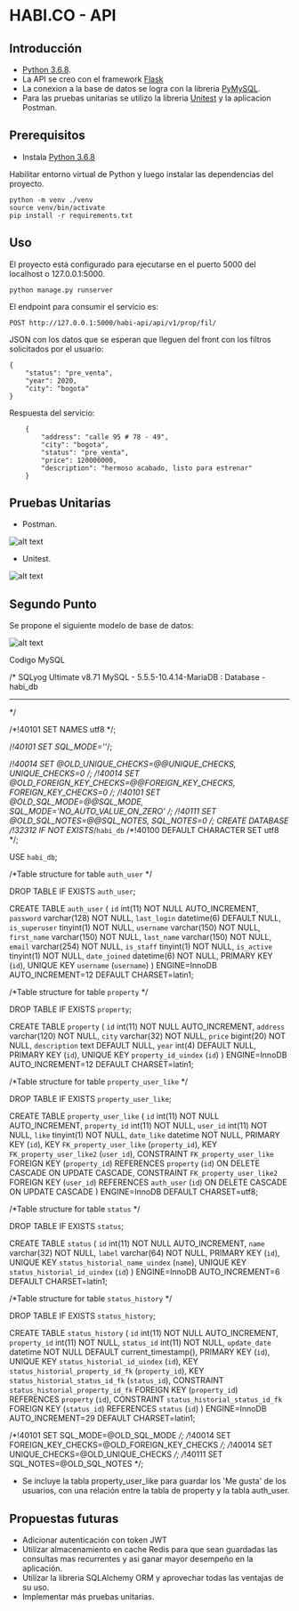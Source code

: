 # HABI.CO - API

## Introducción

+ [Python 3.6.8](https://www.python.org/downloads/release/python-368/).
+ La API se creo con el framework [Flask](https://flask.palletsprojects.com/en/2.0.x/)
+ La conexion a la base de datos se logra 
    con la libreria [PyMySQL](https://pymysql.readthedocs.io/en/latest/).
+ Para las pruebas unitarias se utilizo la libreria [Unitest](https://pypi.org/project/unittest2/) y la aplicacion Postman.    

## Prerequisitos

+ Instala [Python 3.6.8](https://www.python.org/downloads/release/python-368/)

Habilitar entorno virtual de 
Python y luego instalar las dependencias del proyecto.

```commandline
python -m venv ./venv
source venv/bin/activate
pip install -r requirements.txt
```
## Uso
El proyecto está configurado para ejecutarse en el puerto 5000 del localhost o 127.0.0.1:5000.

```commandline
python manage.py runserver
```

El endpoint para consumir el servicio es:

```commandline
POST http://127.0.0.1:5000/habi-api/api/v1/prop/fil/
```

JSON con los datos que se esperan que
lleguen del front con los filtros solicitados por el usuario:

```commandline
{	
	"status": "pre_venta",
	"year": 2020,
	"city": "bogota"
}
```
Respuesta del servicio:
```commandline
    {
        "address": "calle 95 # 78 - 49",
        "city": "bogota",
        "status": "pre_venta",
        "price": 120000000,
        "description": "hermoso acabado, listo para estrenar"
    }
```

## Pruebas Unitarias

+ Postman.

![alt text](https://github.com/jmelo77/Reto_Habi/blob/main/documentacion/test_postman_habi_list_properties.png)

+ Unitest.

![alt text](https://github.com/jmelo77/Reto_Habi/blob/main/documentacion/unitest_endpoints.png)


## Segundo Punto

Se propone el siguiente modelo de base de datos:

![alt text](https://github.com/jmelo77/Reto_Habi/blob/main/documentacion/Diagram_ER_habi_db.png)

Codigo MySQL

/*
SQLyog Ultimate v8.71 
MySQL - 5.5.5-10.4.14-MariaDB : Database - habi_db
*********************************************************************
*/


/*!40101 SET NAMES utf8 */;

/*!40101 SET SQL_MODE=''*/;

/*!40014 SET @OLD_UNIQUE_CHECKS=@@UNIQUE_CHECKS, UNIQUE_CHECKS=0 */;
/*!40014 SET @OLD_FOREIGN_KEY_CHECKS=@@FOREIGN_KEY_CHECKS, FOREIGN_KEY_CHECKS=0 */;
/*!40101 SET @OLD_SQL_MODE=@@SQL_MODE, SQL_MODE='NO_AUTO_VALUE_ON_ZERO' */;
/*!40111 SET @OLD_SQL_NOTES=@@SQL_NOTES, SQL_NOTES=0 */;
CREATE DATABASE /*!32312 IF NOT EXISTS*/`habi_db` /*!40100 DEFAULT CHARACTER SET utf8 */;

USE `habi_db`;

/*Table structure for table `auth_user` */

DROP TABLE IF EXISTS `auth_user`;

CREATE TABLE `auth_user` (
  `id` int(11) NOT NULL AUTO_INCREMENT,
  `password` varchar(128) NOT NULL,
  `last_login` datetime(6) DEFAULT NULL,
  `is_superuser` tinyint(1) NOT NULL,
  `username` varchar(150) NOT NULL,
  `first_name` varchar(150) NOT NULL,
  `last_name` varchar(150) NOT NULL,
  `email` varchar(254) NOT NULL,
  `is_staff` tinyint(1) NOT NULL,
  `is_active` tinyint(1) NOT NULL,
  `date_joined` datetime(6) NOT NULL,
  PRIMARY KEY (`id`),
  UNIQUE KEY `username` (`username`)
) ENGINE=InnoDB AUTO_INCREMENT=12 DEFAULT CHARSET=latin1;

/*Table structure for table `property` */

DROP TABLE IF EXISTS `property`;

CREATE TABLE `property` (
  `id` int(11) NOT NULL AUTO_INCREMENT,
  `address` varchar(120) NOT NULL,
  `city` varchar(32) NOT NULL,
  `price` bigint(20) NOT NULL,
  `description` text DEFAULT NULL,
  `year` int(4) DEFAULT NULL,
  PRIMARY KEY (`id`),
  UNIQUE KEY `property_id_uindex` (`id`)
) ENGINE=InnoDB AUTO_INCREMENT=12 DEFAULT CHARSET=latin1;

/*Table structure for table `property_user_like` */

DROP TABLE IF EXISTS `property_user_like`;

CREATE TABLE `property_user_like` (
  `id` int(11) NOT NULL AUTO_INCREMENT,
  `property_id` int(11) NOT NULL,
  `user_id` int(11) NOT NULL,
  `like` tinyint(1) NOT NULL,
  `date_like` datetime NOT NULL,
  PRIMARY KEY (`id`),
  KEY `FK_property_user_like` (`property_id`),
  KEY `FK_property_user_like2` (`user_id`),
  CONSTRAINT `FK_property_user_like` FOREIGN KEY (`property_id`) REFERENCES `property` (`id`) ON DELETE CASCADE ON UPDATE CASCADE,
  CONSTRAINT `FK_property_user_like2` FOREIGN KEY (`user_id`) REFERENCES `auth_user` (`id`) ON DELETE CASCADE ON UPDATE CASCADE
) ENGINE=InnoDB DEFAULT CHARSET=utf8;

/*Table structure for table `status` */

DROP TABLE IF EXISTS `status`;

CREATE TABLE `status` (
  `id` int(11) NOT NULL AUTO_INCREMENT,
  `name` varchar(32) NOT NULL,
  `label` varchar(64) NOT NULL,
  PRIMARY KEY (`id`),
  UNIQUE KEY `status_historial_name_uindex` (`name`),
  UNIQUE KEY `status_historial_id_uindex` (`id`)
) ENGINE=InnoDB AUTO_INCREMENT=6 DEFAULT CHARSET=latin1;

/*Table structure for table `status_history` */

DROP TABLE IF EXISTS `status_history`;

CREATE TABLE `status_history` (
  `id` int(11) NOT NULL AUTO_INCREMENT,
  `property_id` int(11) NOT NULL,
  `status_id` int(11) NOT NULL,
  `update_date` datetime NOT NULL DEFAULT current_timestamp(),
  PRIMARY KEY (`id`),
  UNIQUE KEY `status_historial_id_uindex` (`id`),
  KEY `status_historial_property_id_fk` (`property_id`),
  KEY `status_historial_status_id_fk` (`status_id`),
  CONSTRAINT `status_historial_property_id_fk` FOREIGN KEY (`property_id`) REFERENCES `property` (`id`),
  CONSTRAINT `status_historial_status_id_fk` FOREIGN KEY (`status_id`) REFERENCES `status` (`id`)
) ENGINE=InnoDB AUTO_INCREMENT=29 DEFAULT CHARSET=latin1;

/*!40101 SET SQL_MODE=@OLD_SQL_MODE */;
/*!40014 SET FOREIGN_KEY_CHECKS=@OLD_FOREIGN_KEY_CHECKS */;
/*!40014 SET UNIQUE_CHECKS=@OLD_UNIQUE_CHECKS */;
/*!40111 SET SQL_NOTES=@OLD_SQL_NOTES */;

- Se incluye la tabla property_user_like para guardar los 'Me gusta'
de los usuarios, con una relación entre la tabla de property y la tabla auth_user.

## Propuestas futuras 

+ Adicionar autenticación con token JWT
+ Utilizar almacenamiento en cache Redis para que sean guardadas las consultas mas recurrentes y asi ganar mayor desempeño en la aplicación.
+ Utilizar la libreria SQLAlchemy ORM y aprovechar todas las ventajas de su uso.
+ Implementar más pruebas unitarias.

